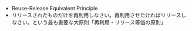 - Reuse-Release Equivalent Principle
- リリースされたものだけを再利用しなさい。再利用させたければリリースしなさい。という最も重要な大原則「再利用・リリース等価の原則」